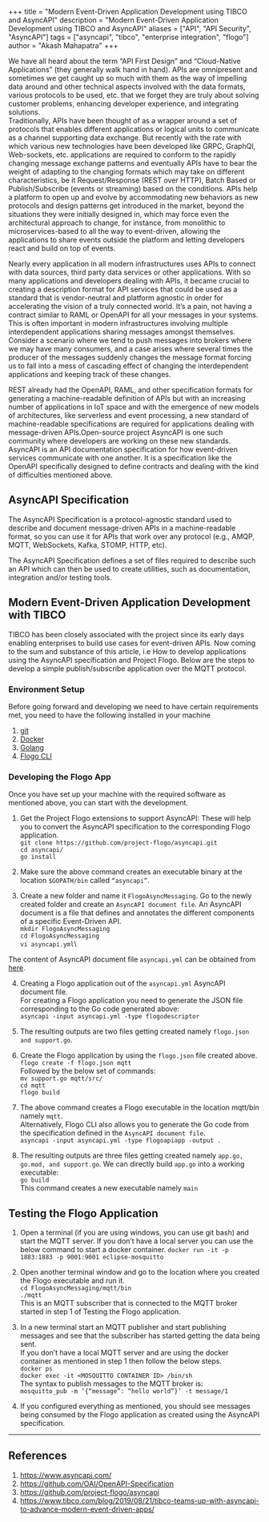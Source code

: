 +++
title = "Modern Event-Driven Application Development using TIBCO and AsyncAPI"
description = "Modern Event-Driven Application Development using TIBCO and AsyncAPI"
aliases = ["API", "API Security", "AsyncAPI"]
tags = ["asyncapi", "tibco", "enterprise integration", "flogo"]
author = "Akash Mahapatra"
+++


We have all heard about the term “API First Design” and “Cloud-Native Applications” (they generally walk hand in hand). APIs are omnipresent and sometimes we get caught up so much with them as the way of impelling data around and other technical aspects involved with the data formats, various protocols to be used, etc. that we forget they are truly about solving customer problems, enhancing developer experience, and integrating solutions.\
Traditionally, APIs have been thought of as a wrapper around a set of protocols that enables different applications or logical units to communicate as a channel supporting data exchange. But recently with the rate with which various new technologies have been developed like GRPC, GraphQl, Web-sockets, etc. applications are required to conform to the rapidly changing message exchange patterns and eventually APIs have to bear the weight of adapting to the changing formats which may take on different characteristics, be it Request/Response (REST over HTTP), Batch Based or Publish/Subscribe (events or streaming) based on the conditions. APIs help a platform to open up and evolve by accommodating new behaviors as new protocols and design patterns get introduced in the market, beyond the situations they were initially designed in, which may force even the architectural approach to change, for instance, from monolithic to microservices-based to all the way to event-driven, allowing the applications to share events outside the platform and letting developers react and build on top of events.

Nearly every application in all modern infrastructures uses APIs to connect with data sources, third party data services or other applications. With so many applications and developers dealing with APIs, it became crucial to creating a description format for API services that could be used as a standard that is vendor-neutral and platform agnostic in order for accelerating the vision of a truly connected world. It’s a pain, not having a contract similar to RAML or OpenAPI for all your messages in your systems. This is often important in modern infrastructures involving multiple interdependent applications sharing messages amongst themselves. Consider a scenario where we tend to push messages into brokers where we may have many consumers, and a case arises where several times the producer of the messages suddenly changes the message format forcing us to fall into a mess of cascading effect of changing the interdependent applications and keeping track of these changes.

REST already had the OpenAPI, RAML, and other specification formats for generating a machine-readable definition of APIs but with an increasing number of applications in IoT space and with the emergence of new models of architectures, like serverless and event processing, a new standard of machine-readable specifications are required for applications dealing with message-driven APIs.Open-source project AsyncAPI is one such community where developers are working on these new standards. AsyncAPI is an API documentation specification for how event-driven services communicate with one another. It is a specification like the OpenAPI specifically designed to define contracts and dealing with the kind of difficulties mentioned above.

## AsyncAPI Specification
The AsyncAPI Specification is a protocol-agnostic standard used to describe and document message-driven APIs in a machine-readable format, so you can use it for APIs that work over any protocol (e.g., AMQP, MQTT, WebSockets, Kafka, STOMP, HTTP, etc).

The AsyncAPI Specification defines a set of files required to describe such an API which can then be used to create utilities, such as documentation, integration and/or testing tools.

## Modern Event-Driven Application Development with TIBCO
TIBCO has been closely associated with the project since its early days enabling enterprises to build use cases for event-driven APIs. Now coming to the sum and substance of this article, i.e How to develop applications using the AsyncAPI specification and Project Flogo.
Below are the steps to develop a simple publish/subscribe application over the MQTT protocol.

### Environment Setup
Before going forward and developing we need to have certain requirements met, you need to have the following installed in your machine
1. [git](https://git-scm.com/downloads)
2. [Docker](https://www.docker.com/)
3. [Golang](https://go.dev/dl/)
4. [Flogo CLI](https://tibcosoftware.github.io/flogo/getting-started/getting-started-cli/)

### Developing the Flogo App
Once you have set up your machine with the required software as mentioned above, you can start with the development.

1. Get the Project Flogo extensions to support AsyncAPI: These will help you to convert the AsyncAPI specification to the corresponding Flogo application.\
`git clone https://github.com/project-flogo/asyncapi.git`\
`cd asyncapi/`\
`go install`

2. Make sure the above command creates an executable binary at the location `$GOPATH/bin` called `“asyncapi”`.
3.  Create a new folder and name it `FlogoAsyncMessaging`. Go to the newly created folder and create an `AsyncAPI document file`. An AsyncAPI document is a file that defines and annotates the different components of a specific Event-Driven API.\
`mkdir FlogoAsyncMessaging`\
`cd FlogoAsyncMessaging`\
`vi asyncapi.yml`\

The content of AsyncAPI document file `asyncapi.yml` can be obtained from [here](https://github.com/project-flogo/asyncapi/blob/master/examples/mqtt/asyncapi.yml).

4. Creating a Flogo application out of the `asyncapi.yml` AsyncAPI document file.\
For creating a Flogo application you need to generate the JSON file corresponding to the Go code generated above:\
`asyncapi -input asyncapi.yml -type flogodescriptor`

5. The resulting outputs are two files getting created namely `flogo.json and support.go`.

6. Create the Flogo application by using the `flogo.json` file created above.\
`flogo create -f flogo.json mqtt`\
Followed by the below set of commands:\
`mv support.go mqtt/src/`\
`cd mqtt`\
`flogo build`

7. The above command creates a Flogo executable in the location mqtt/bin namely `mqtt`.\
Alternatively, Flogo CLI also allows you to generate the Go code from the specification defined in the `AsyncAPI document file`.\
`asyncapi -input asyncapi.yml -type flogoapiapp -output .`

8. The resulting outputs are three files getting created namely `app.go, go.mod, and support.go`. We can directly build `app.go` into a working executable:\
`go build`\
This command creates a new executable namely `main`

## Testing the Flogo Application

1. Open a terminal (if you are using windows, you can use git bash) and start the MQTT server. If you don’t have a local server you can use the below command to start a docker container.
`docker run -it -p 1883:1883 -p 9001:9001 eclipse-mosquitto`

2. Open another terminal window and go to the location where you created the Flogo executable and run it.\
`cd FlogoAsyncMessaging/mqtt/bin`\
`./mqtt`\
This is an MQTT subscriber that is connected to the MQTT broker started in step 1 of Testing the Flogo application.

3. In a new terminal start an MQTT publisher and start publishing messages and see that the subscriber has started getting the data being sent.\
If you don’t have a local MQTT server and are using the docker container as mentioned in step 1 then follow the below steps.\
`docker ps`\
`docker exec -it <MOSQUITTO CONTAINER ID> /bin/sh`\
The syntax to publish messages to the MQTT broker is:\
`mosquitto_pub -m ‘{“message”: “hello world”}’ -t message/1`

4. If you configured everything as mentioned, you should see messages being consumed by the Flogo application as created using the AsyncAPI specification.

---

## References

1. https://www.asyncapi.com/
2. https://github.com/OAI/OpenAPI-Specification
3. https://github.com/project-flogo/asyncapi
4. https://www.tibco.com/blog/2019/08/21/tibco-teams-up-with-asyncapi-to-advance-modern-event-driven-apps/